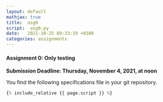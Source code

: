 ```yaml
---
layout: default
mathjax: true
title:  asg0
script:  asg0.py
date:   2021-10-25 09:33:19 +0100
categories: assignments
---
```


#### Assignment 0: Only testing

**Submission Deadline: Thursday, November 4, 2021, at noon**


You find the following specifications file in your git repository.


```python
{% include_relative {{ page.script }} %}
```


